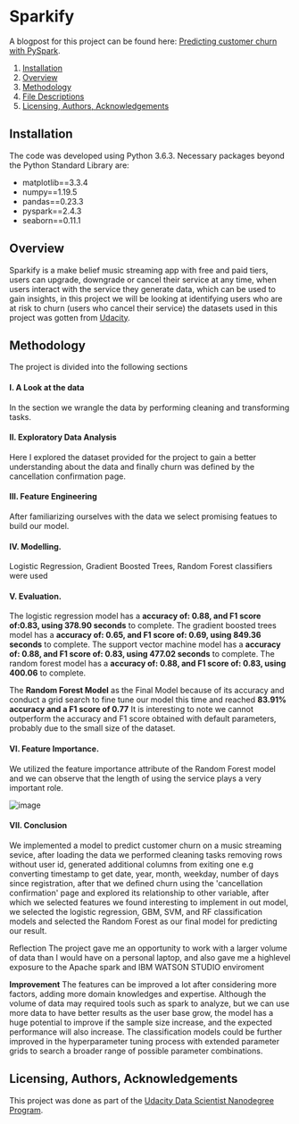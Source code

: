 # Sparkify
A blogpost for this project can be found here: [Predicting customer churn with PySpark](https://tamuno-omi.medium.com/predicting-user-churn-with-pyspark-8e925248759).


1. [Installation](#installation)
2. [Overview](#overview)
3. [Methodology](#methodology)
4. [File Descriptions](#file-descriptions)
5. [Licensing, Authors, Acknowledgements](#licensing-authors-acknowledgements)

## Installation
The code was developed using Python 3.6.3. Necessary packages beyond the Python Standard Library are:

* matplotlib==3.3.4
* numpy==1.19.5
* pandas==0.23.3
* pyspark==2.4.3
* seaborn==0.11.1 


## Overview

Sparkify is a make belief music streaming app with free and paid tiers, users can upgrade, downgrade or cancel their service at any time, when users interact with the service they generate data, which can be used to gain insights, in this project we will be looking at identifying users who are at risk to churn (users who cancel their service) the datasets used in this project was gotten from [Udacity](https://www.udacity.com/).

## Methodology 

The project is divided into the following sections
#### I. A Look at the data
In the section we wrangle the data by performing cleaning and transforming tasks.

#### II. Exploratory Data Analysis
Here I explored the dataset provided for the project to gain a better understanding about the data and finally churn was defined by the cancellation confirmation page.

#### III. Feature Engineering
After familiarizing ourselves with the data we select promising featues to build our model.

#### IV. Modelling.
Logistic Regression, Gradient Boosted Trees, Random Forest classifiers were used

#### V. Evaluation.
The logistic regression model has a **accuracy of: 0.88, and F1 score of:0.83, using 378.90 seconds** to complete.
The gradient boosted trees model has a **accuracy of: 0.65, and F1 score of: 0.69, using 849.36 seconds**  to complete.
The support vector machine model has a **accuracy of: 0.88, and F1 score of: 0.83, using 477.02 seconds**  to complete.
The random forest model has a **accuracy of: 0.88, and F1 score of: 0.83, using 400.06**  to complete.

The **Random Forest Model** as the Final Model because of its accuracy  and conduct a grid search to fine tune our model this time and reached **83.91% accuracy and a F1 score of 0.77** It is interesting to note we cannot outperform the accuracy and F1 score obtained with default parameters, probably due to the small size of the dataset.

#### VI. Feature Importance.
We utilized the feature importance attribute of the Random Forest model and we can observe that the length of using the service plays a very important role.


![image](https://user-images.githubusercontent.com/39832553/113281035-fc66fb80-92dc-11eb-9ed4-550b35a375bd.png)

#### VII. Conclusion
We implemented a model to predict customer churn on a music streaming sevice, after loading the data we performed cleaning tasks removing rows without user id, generated additional columns from exiting one e.g converting timestamp to get date, year, month, weekday, number of days since registration, after that we defined churn using the 'cancellation confirmation' page and explored its relationship to other variable, after which we selected features we found interesting to implement in out model, we selected the logistic regression, GBM, SVM, and RF classification models and selected the Random Forest as our final model for predicting our result.

Reflection The project gave me an opportunity to work with a larger volume of data than I would have on a personal laptop, and also gave me a highlevel exposure to the Apache spark and IBM WATSON STUDIO enviroment

**Improvement**
The features can be improved a lot after considering more factors, adding more domain knowledges and expertise. Although the volume of data may required tools such as spark to analyze, but we can use more data to have better results as the user base grow, the model has a huge potential to improve if the sample size increase, and the expected performance will also increase. The classification models could be further improved in the hyperparameter tuning process with extended parameter grids to search a broader range of possible parameter combinations.

## Licensing, Authors, Acknowledgements

This project was done as part of the [Udacity Data Scientist Nanodegree Program](https://www.udacity.com/course/data-scientist-nanodegree--nd025).
